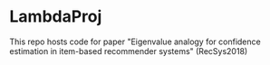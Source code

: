 # LambdaProj
This repo hosts code for paper "Eigenvalue analogy for confidence estimation in item-based recommender systems" (RecSys2018)
